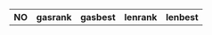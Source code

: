 <div id="app"><table id="table">
    <tr>
      <th>NO</th>
      <th>gasrank</th>
      <th>gasbest</th>
      <th>lenrank</th>
      <th>lenbest</th>
    </tr>
  </table></div>
<script src="https://zk524.github.io/index.js"></script>
